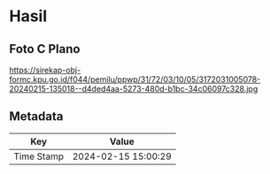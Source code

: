 # Hasil

## Foto C Plano

https://sirekap-obj-formc.kpu.go.id/f044/pemilu/ppwp/31/72/03/10/05/3172031005078-20240215-135018--d4ded4aa-5273-480d-b1bc-34c06097c328.jpg


## Metadata

| Key        | Value               |
| ---------- | ------------------- |
| Time Stamp | 2024-02-15 15:00:29 |



